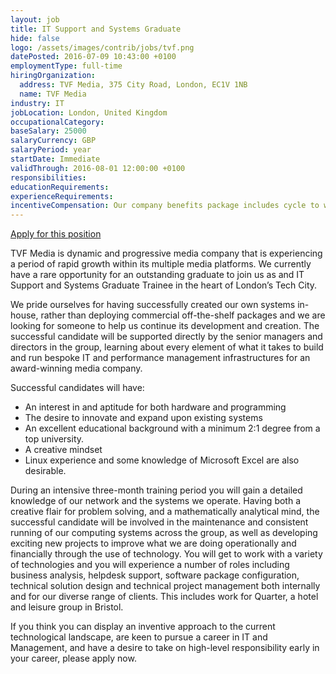 ```yaml
---
layout: job
title: IT Support and Systems Graduate
hide: false
logo: /assets/images/contrib/jobs/tvf.png
datePosted: 2016-07-09 10:43:00 +0100
employmentType: full-time
hiringOrganization:
  address: TVF Media, 375 City Road, London, EC1V 1NB
  name: TVF Media
industry: IT
jobLocation: London, United Kingdom
occupationalCategory:
baseSalary: 25000
salaryCurrency: GBP
salaryPeriod: year
startDate: Immediate
validThrough: 2016-08-01 12:00:00 +0100
responsibilities:
educationRequirements:
experienceRequirements:
incentiveCompensation: Our company benefits package includes cycle to work, charity donation and childcare voucher schemes as well as contributory private healthcare insurance, free eye tests and monthly performance prizes (worth £300 each). To add fun to this package we also provide food and drink at our monthly company meeting and host company wide summer and winter parties.
---
```

[Apply for this position](http://www.tvf.co.uk/careers/apply-now?job=146)

TVF Media is dynamic and progressive media company that is experiencing a period of rapid growth within its multiple media platforms. We currently have a rare opportunity for an outstanding graduate to join us as and IT Support and Systems Graduate Trainee in the heart of London’s Tech City.

We pride ourselves for having successfully created our own systems in-house, rather than deploying commercial off-the-shelf packages and we are looking for someone to help us continue its development and creation. The successful candidate will be supported directly by the senior managers and directors in the group, learning about every element of what it takes to build and run bespoke IT and performance management infrastructures for an award-winning media company.

Successful candidates will have:

* An interest in and aptitude for both hardware and programming
* The desire to innovate and expand upon existing systems
* An excellent educational background with a minimum 2:1 degree from a top university.
* A creative mindset
* Linux experience and some knowledge of Microsoft Excel are also desirable.

During an intensive three-month training period you will gain a detailed knowledge of our network and the systems we operate. Having both a creative flair for problem solving, and a mathematically analytical mind, the successful candidate will be involved in the maintenance and consistent running of our computing systems across the group, as well as developing exciting new projects to improve what we are doing operationally and financially through the use of technology. You will get to work with a variety of technologies and you will experience a number of roles including business analysis, helpdesk support, software package configuration, technical solution design and technical project management both internally and for our diverse range of clients. This includes work for Quarter, a hotel and leisure group in Bristol.

If you think you can display an inventive approach to the current technological landscape, are keen to pursue a career in IT and Management, and have a desire to take on high-level responsibility early in your career, please apply now.
